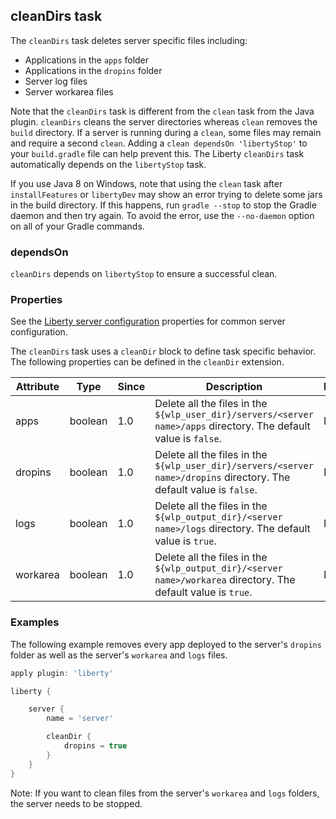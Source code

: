 ## cleanDirs task
The `cleanDirs` task deletes server specific files including:
* Applications in the `apps` folder
* Applications in the `dropins` folder
* Server log files  
* Server workarea files  
  
Note that the `cleanDirs` task is different from the `clean` task from the Java plugin. `cleanDirs` cleans the server directories whereas `clean` removes the `build` directory. If a server is running during a `clean`, some files may remain and require a second `clean`. Adding a ```clean dependsOn 'libertyStop'``` to your `build.gradle` file can help prevent this. The Liberty `cleanDirs` task automatically depends on the `libertyStop` task.

If you use Java 8 on Windows, note that using the `clean` task after `installFeatures` or `libertyDev` may show an error trying to delete some jars in the build directory. If this happens, run `gradle --stop` to stop the Gradle daemon and then try again. To avoid the error, use the `--no-daemon` option on all of your Gradle commands.

### dependsOn
`cleanDirs` depends on `libertyStop` to ensure a successful clean.

### Properties

See the [Liberty server configuration](libertyExtensions.md#liberty-server-configuration) properties for common server configuration.

The `cleanDirs` task uses a `cleanDir` block to define task specific behavior. The following properties can be defined in the `cleanDir` extension.

| Attribute | Type | Since | Description | Required |
| --------- | ---- | ----- | ----------- | ---------|
| apps | boolean | 1.0 | Delete all the files in the `${wlp_user_dir}/servers/<server name>/apps` directory. The default value is `false`. | No |
| dropins | boolean | 1.0 | Delete all the files in the `${wlp_user_dir}/servers/<server name>/dropins` directory. The default value is `false`. | No |
| logs | boolean | 1.0 | Delete all the files in the `${wlp_output_dir}/<server name>/logs` directory. The default value is `true`. | No |
| workarea | boolean | 1.0 | Delete all the files in the `${wlp_output_dir}/<server name>/workarea` directory. The default value is `true`. | No |

### Examples

The following example removes every app deployed to the server's `dropins` folder as well as the server's `workarea` and `logs` files.

```groovy
apply plugin: 'liberty'

liberty {

    server {
        name = 'server'

        cleanDir {
            dropins = true
        }
    }
}
```
Note: If you want to clean files from the server's `workarea` and `logs` folders, the server needs to be stopped.
